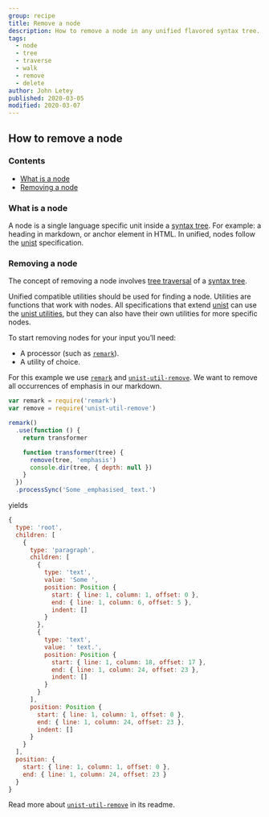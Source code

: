 ```yaml
---
group: recipe
title: Remove a node
description: How to remove a node in any unified flavored syntax tree.
tags:
  - node
  - tree
  - traverse
  - walk
  - remove
  - delete
author: John Letey
published: 2020-03-05
modified: 2020-03-07
---
```


## How to remove a node

### Contents

*   [What is a node](#what-is-a-node)
*   [Removing a node](#removing-a-node)

### What is a node

A node is a single language specific unit inside a [syntax tree][syntax-tree].
For example: a heading in markdown, or anchor element in HTML.  In unified, 
nodes follow the [unist][] specification.

### Removing a node

The concept of removing a node involves
[tree traversal][tree-traversal] of a [syntax tree][syntax-tree].

Unified compatible utilities should be used for finding a node.
Utilities are functions that work with nodes.  All specifications
that extend [unist][] can use the [unist utilities][unist-utils],
but they can also have their own utilities for more specific nodes.

To start removing nodes for your input you’ll need:

*   A processor (such as [`remark`][remark]).
*   A utility of choice.

For this example we use [`remark`][remark]
and [`unist-util-remove`][unist-util-remove].  We want to remove
all occurrences of emphasis in our markdown.

```js
var remark = require('remark')
var remove = require('unist-util-remove')

remark()
  .use(function () {
    return transformer

    function transformer(tree) {
      remove(tree, 'emphasis')
      console.dir(tree, { depth: null })
    }
  })
  .processSync('Some _emphasised_ text.')
```

yields

```js
{
  type: 'root',
  children: [
    {
      type: 'paragraph',
      children: [
        {
          type: 'text',
          value: 'Some ',
          position: Position {
            start: { line: 1, column: 1, offset: 0 },
            end: { line: 1, column: 6, offset: 5 },
            indent: []
          }
        },
        {
          type: 'text',
          value: ' text.',
          position: Position {
            start: { line: 1, column: 18, offset: 17 },
            end: { line: 1, column: 24, offset: 23 },
            indent: []
          }
        }
      ],
      position: Position {
        start: { line: 1, column: 1, offset: 0 },
        end: { line: 1, column: 24, offset: 23 },
        indent: []
      }
    }
  ],
  position: {
    start: { line: 1, column: 1, offset: 0 },
    end: { line: 1, column: 24, offset: 23 }
  }
}
```

Read more about [`unist-util-remove`][unist-util-remove] in its readme.

[tree-traversal]: https://unifiedjs.com/learn/recipe/tree-traversal/

[syntax-tree]: https://unifiedjs.com/learn/guide/introduction-to-syntax-trees/

[unist]: https://github.com/syntax-tree/unist

[unist-utils]: https://github.com/syntax-tree/unist#list-of-utilities

[remark]: https://github.com/remarkjs/remark

[unist-util-remove]: https://github.com/syntax-tree/unist-util-remove
